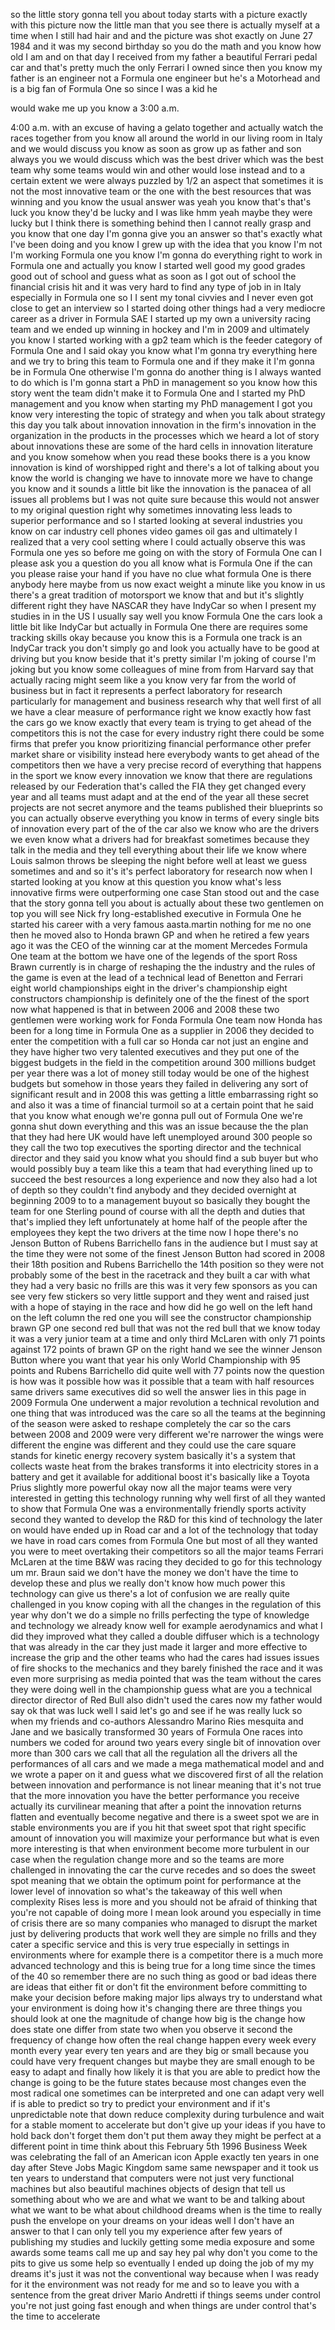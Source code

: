 
so the little story gonna tell you about
today starts with a picture exactly with
this picture now the little man that you
see there is actually myself at a time
when I still had hair and and the
picture was shot exactly on June 27 1984
and it was my second birthday so you do
the math and you know how old I am and
on that day I received from my father
a beautiful Ferrari pedal car and that&#39;s
pretty much the only Ferrari I owned
since then you know my father is an
engineer not a Formula one engineer but
he&#39;s a Motorhead and is a big fan of
Formula One so since I was a kid he

would wake me up you know a 3:00 a.m.

4:00 a.m. with an excuse of having a
gelato together and actually watch the
races together from you know all around
the world in our living room in Italy
and we would discuss you know as soon as
grow up as father and son always you we
would discuss which was the best driver
which was the best team why some teams
would win and other would lose instead
and to a certain extent we were always
puzzled by 1/2 an aspect that sometimes
it is not the most innovative team or
the one with the best resources that was
winning and you know the usual answer
was yeah you know that&#39;s that&#39;s luck you
know they&#39;d be lucky and I was like hmm
yeah maybe they were lucky but I think
there is something behind then I cannot
really grasp and you know that one day
I&#39;m gonna give you an answer so that&#39;s
exactly what I&#39;ve been doing and you
know I grew up with the idea that you
know I&#39;m not I&#39;m working Formula one you
know I&#39;m gonna do everything right to
work in Formula one and actually you
know I started well good my good grades
good out of school and guess what as
soon as I got out of school the
financial crisis hit and it was very
hard to find any type of job in in Italy
especially in Formula one so I I sent my
tonal civvies and I never even got close
to get an interview so I started doing
other things had a very mediocre career
as a driver in Formula SAE I started up
my own
a university racing team and we ended up
winning in hockey and I&#39;m in 2009 and
ultimately you know I started working
with a gp2 team which is the feeder
category of Formula One and I said okay
you know what I&#39;m gonna try everything
here and we try to bring this team to
Formula one and if they make it I&#39;m
gonna be in Formula One otherwise I&#39;m
gonna do another thing is I always
wanted to do which is I&#39;m gonna start a
PhD in management so you know how this
story went the team didn&#39;t make it to
Formula One and I started my PhD
management and you know when starting my
PhD management I got you know very
interesting the topic of strategy and
when you talk about strategy this day
you talk about innovation innovation in
the firm&#39;s innovation in the
organization in the products in the
processes which we heard a lot of story
about innovations these are some of the
hard cells in innovation literature and
you know somehow when you read these
books there is a you know innovation is
kind of worshipped right and there&#39;s a
lot of talking about you know the world
is changing we have to innovate more we
have to change you know and it sounds a
little bit like the innovation is the
panacea of all issues all problems but I
was not quite sure because this would
not answer to my original question right
why sometimes innovating less leads to
superior performance and so I started
looking at several industries you know
on car industry cell phones video games
oil gas and ultimately I realized that a
very cool setting where I could actually
observe this was Formula one yes
so before me going on with the story of
Formula One
can I please ask you a question do you
all know what is Formula One if the can
you please raise your hand if you have
no clue what formula One is there
anybody here maybe from us now exact
weight a minute like you know in us
there&#39;s a great tradition of motorsport
we know that and but it&#39;s slightly
different right they have NASCAR they
have IndyCar so when I present my
studies in in the US I usually say well
you know Formula One the cars look a
little bit like IndyCar but actually in
Formula One
there are requires some tracking skills
okay because you know this is a Formula
one track is an IndyCar track you don&#39;t
simply go and look you actually have to
be good at driving but you know beside
that it&#39;s pretty similar I&#39;m joking of
course I&#39;m joking but you know some
colleagues of mine from from Harvard say
that actually racing might seem like a
you know very far from the world of
business but in fact it represents a
perfect laboratory for research
particularly for management and business
research why that well first of all we
have a clear measure of performance
right we know exactly how fast the cars
go we know exactly that every team is
trying to get ahead of the competitors
this is not the case for every industry
right there could be some firms that
prefer you know prioritizing financial
performance other prefer market share or
visibility instead here everybody wants
to get ahead of the competitors then we
have a very precise record of everything
that happens in the sport we know every
innovation we know that there are
regulations released by our Federation
that&#39;s called the FIA they get changed
every year and all teams must adapt and
at the end of the year all these secret
projects are not secret anymore and the
teams published their blueprints so you
can actually observe everything you know
in terms of every single bits of
innovation every part of the of the car
also we know who are the drivers we even
know what a drivers had for breakfast
sometimes because they talk in the media
and they tell everything about their
life we know where Louis salmon throws
be sleeping the night before well at
least we guess sometimes and and so it&#39;s
it&#39;s perfect laboratory for research now
when I started looking at you know at
this question you know what&#39;s less
innovative firms were outperforming one
case Stan stood out and the case that
the story gonna tell you about is
actually about these two gentlemen on
top you will see Nick fry
long-established executive in Formula
One he started his career with a very
famous aasta.martin nothing for me no
one then he moved also to Honda brawn GP
and when he retired a few years ago it
was the CEO of the winning car at the
moment Mercedes Formula One team at the
bottom we have one of the legends of the
sport Ross Brawn
currently is in charge of reshaping the
the industry and the rules of the game
is even at the lead of a technical lead
of Benetton and Ferrari eight world
championships eight in the driver&#39;s
championship eight constructors
championship is definitely one of the
the finest of the sport now what
happened is that in between 2006 and
2008 these two gentlemen were working
work for Fonda Formula One team now
Honda has been for a long time in
Formula One as a supplier in 2006 they
decided to enter the competition with a
full car so Honda car not just an engine
and they have higher two very talented
executives and they put one of the
biggest budgets in the field in the
competition around 300 millions budget
per year there was a lot of money still
today would be one of the highest
budgets but somehow in those years they
failed in delivering any sort of
significant result and in 2008 this was
getting a little embarrassing right so
and also it was a time of financial
turmoil so at a certain point that he
said that you know what enough we&#39;re
gonna pull out of Formula One
we&#39;re gonna shut down everything and
this was an issue because the the plan
that they had here UK would have left
unemployed around 300 people so they
call the two top executives the sporting
director and the technical director and
they said you know what you should find
a sub buyer but who would possibly buy a
team like this a team that had
everything lined up to succeed the best
resources a long experience and now they
also had a lot of depth so they couldn&#39;t
find anybody and they decided overnight
at beginning 2009 to to a management
buyout so basically they bought the team
for one Sterling pound of course with
all the depth and duties that that&#39;s
implied
they left unfortunately at home half of
the people after the employees they kept
the two drivers at the time now I hope
there&#39;s no Jenson Button of Rubens
Barrichello fans in the audience but I
must say at the time they were not some
of the finest Jenson Button had scored
in 2008 their 18th position and Rubens
Barrichello the 14th position so they
were not probably some of the best in
the racetrack and they built a car with
what they had a very basic no frills are
this was it very few sponsors as you can
see very few stickers so very little
support and they went and raised just
with a hope of staying in the race and
how did he go well on the left hand on
the left column the red one you will see
the constructor championship brawn GP
one second red bull that was not the red
bull that we know today it was a very
junior team at a time and only third
McLaren with only 71 points against 172
points of brawn GP on the right hand we
see the winner Jenson Button where you
want that year his only World
Championship with 95 points and Rubens
Barrichello did quite well with 77
points now the question is how was it
possible how was it possible that a team
with half resources same drivers same
executives did so well the answer lies
in this page in 2009 Formula One
underwent a major revolution a technical
revolution and one thing that was
introduced was the care so all the teams
at the beginning of the season were
asked to reshape completely the car so
the cars between 2008 and 2009 were very
different we&#39;re narrower the wings were
different the engine was different and
they could use the care square stands
for kinetic energy recovery system
basically it&#39;s a system that collects
waste heat from the brakes transforms it
into electricity stores in a battery and
get it available for additional boost
it&#39;s basically like a Toyota Prius
slightly more powerful okay now all the
major teams were very interested in
getting this technology running why well
first of all they wanted to show that
Formula One was a environmentally
friendly sports activity second they
wanted to develop the R&amp;D for this kind
of technology the later on would have
ended up in Road car and a lot of the
technology that today we have in road
cars comes from Formula One
but most of all they wanted you were to
meet overtaking their competitors so all
the major teams Ferrari McLaren at the
time B&amp;W was racing they decided to go
for this technology um mr. Braun said we
don&#39;t have the money we don&#39;t have the
time to develop these and plus we really
don&#39;t know how much power this
technology can give us there&#39;s a lot of
confusion we are really quite challenged
in you know coping with all the changes
in the regulation of this year why don&#39;t
we do a simple no frills perfecting the
type of knowledge and technology we
already know well for example
aerodynamics and what I did they
improved what they called a double
diffuser which is a technology that was
already in the car they just made it
larger and more effective to increase
the grip and the other teams who had the
cares had issues issues of fire shocks
to the mechanics and they barely
finished the race and it was even more
surprising as media pointed that was the
team without the cares they were doing
well in the championship
guess what are you a technical director
director of Red Bull also didn&#39;t used
the cares now my father would say ok
that was luck well I said let&#39;s go and
see if he was really luck so when my
friends and co-authors Alessandro Marino
Ries mesquita and Jane and we basically
transformed 30 years of Formula One
races into numbers we coded for around
two years every single bit of innovation
over more than 300 cars we call that all
the regulation all the drivers all the
performances of all cars and we made a
mega mathematical model and and we wrote
a paper on it and guess what we
discovered first of all the relation
between innovation and performance is
not linear meaning that it&#39;s not true
that the more innovation you have the
better performance you receive actually
its curvilinear meaning that after a
point the innovation returns flatten and
eventually become negative and there is
a sweet spot we are in stable
environments you are if you hit that
sweet spot that right specific amount of
innovation you will maximize your
performance but what is even more
interesting is that when environment
become more turbulent in our case when
the regulation change more and so the
teams are more challenged in innovating
the car the curve recedes and so does
the sweet spot meaning that we obtain
the optimum point for performance at the
lower level of innovation so what&#39;s the
takeaway of this well when complexity
Rises less is more and you should not be
afraid of thinking that you&#39;re not
capable of doing more I mean look around
you especially in time of crisis there
are so many companies who managed to
disrupt the market just by delivering
products that work well they are simple
no frills and they cater a specific
service and this is very true especially
in settings in environments where for
example there is a competitor there is a
much more advanced technology and this
is being true for a long time since the
times of the 40 so remember there are no
such thing as good or bad ideas there
are ideas that either fit or don&#39;t fit
the environment before committing to
make your decision before making major
lips always try to understand what your
environment is doing how it&#39;s changing
there are three things you should look
at one the magnitude of change how big
is the change
how does state one differ from state two
when you observe it second the frequency
of change how often the real change
happen every week every month every year
every ten years and are they big or
small because you could have very
frequent changes but maybe they are
small enough to be easy to adapt and
finally how likely it is that you are
able to predict how the change is going
to be the future states because most
changes even the most radical one
sometimes can be interpreted and one can
adapt very well if is able to predict so
try to predict your
environment and if it&#39;s unpredictable
note that down reduce complexity during
turbulence and wait for a stable moment
to accelerate but don&#39;t give up your
ideas if you have to hold back don&#39;t
forget them
don&#39;t put them away they might be
perfect at a different point in time
think about this
February 5th 1996 Business Week was
celebrating the fall of an American icon
Apple exactly ten years in one day after
Steve Jobs Magic Kingdom same same
newspaper and it took us ten years to
understand that computers were not just
very functional machines but also
beautiful machines objects of design
that tell us something about who we are
and what we want to be and talking about
what we want to be what about childhood
dreams when is the time to really push
the envelope on your dreams on your
ideas well I don&#39;t have an answer to
that I can only tell you my experience
after few years of publishing my studies
and luckily getting some media exposure
and some awards some teams call me up
and say hey pal why don&#39;t you come to
the pits to give us some help so
eventually I ended up doing the job of
my my dreams it&#39;s just it was not the
conventional way because when I was
ready for it the environment was not
ready for me and so to leave you with a
sentence from the great driver
Mario Andretti if things seems under
control you&#39;re not just going fast
enough and when things are under control
that&#39;s the time to accelerate
